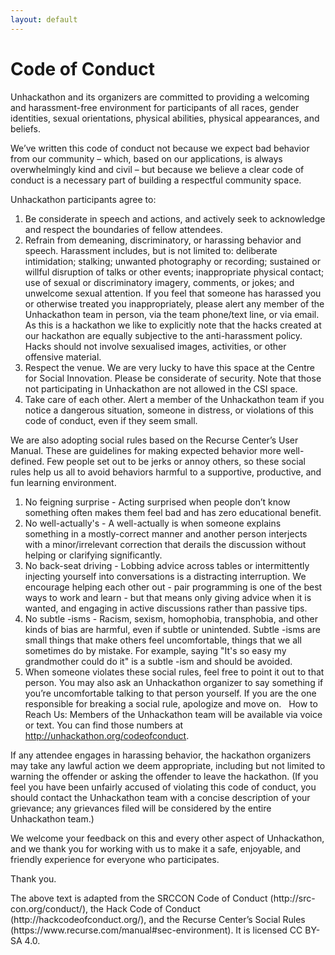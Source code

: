 ```yaml
---
layout: default
---
```

# Code of Conduct
Unhackathon and its organizers are committed to providing a welcoming and harassment-free environment for participants of all races, gender identities, sexual orientations, physical abilities, physical appearances, and beliefs.
  
We’ve written this code of conduct not because we expect bad behavior from our community – which, based on our applications, is always overwhelmingly kind and civil – but because we believe a clear code of conduct is a necessary part of building a respectful community space.
  
Unhackathon participants agree to:

1. Be considerate in speech and actions, and actively seek to acknowledge and respect the boundaries of fellow attendees.  
2. Refrain from demeaning, discriminatory, or harassing behavior and speech. Harassment includes, but is not limited to: deliberate intimidation; stalking; unwanted photography or recording; sustained or willful disruption of talks or other events; inappropriate physical contact; use of sexual or discriminatory imagery, comments, or jokes; and unwelcome sexual attention. If you feel that someone has harassed you or otherwise treated you inappropriately, please alert any member of the Unhackathon team in person, via the team phone/text line, or via email. As this is a hackathon we like to explicitly note that the hacks created at our hackathon are equally subjective to the anti-harassment policy. Hacks should not involve sexualised images, activities, or other offensive material.  
3. Respect the venue. We are very lucky to have this space at the Centre for Social Innovation. Please be considerate of security. Note that those not participating in Unhackathon are not allowed in the CSI space. 
4. Take care of each other. Alert a member of the Unhackathon team if you notice a dangerous situation, someone in distress, or violations of this code of conduct, even if they seem small.


We are also adopting social rules based on the Recurse Center’s User Manual. These are guidelines for making expected behavior more well-defined. Few people set out to be jerks or annoy others, so these social rules help us all to avoid behaviors harmful to a supportive, productive, and fun learning environment. 

1. No feigning surprise - Acting surprised when people don’t know something often makes them feel bad and has zero educational benefit.
2. No well-actually's - A well-actually is when someone explains something in a mostly-correct manner and another person interjects with a minor/irrelevant correction that derails the discussion without helping or clarifying significantly. 
3. No back-seat driving - Lobbing advice across tables or intermittently injecting yourself into conversations is a distracting interruption. We encourage helping each other out - pair programming is one of the best ways to work and learn - but that means only giving advice when it is wanted, and engaging in active discussions rather than passive tips. 
4. No subtle -isms - Racism, sexism, homophobia, transphobia, and other kinds of bias are harmful, even if subtle or unintended. Subtle -isms are small things that make others feel uncomfortable, things that we all sometimes do by mistake. For example, saying "It's so easy my grandmother could do it" is a subtle -ism and should be avoided.
5. When someone violates these social rules, feel free to point it out to that person. You may also ask an Unhackathon organizer to say something if you’re uncomfortable talking to that person yourself. If you are the one responsible for breaking a social rule, apologize and move on.
   
How to Reach Us: Members of the Unhackathon team will be available via voice or text. You can find those numbers at http://unhackathon.org/codeofconduct.
  
If any attendee engages in harassing behavior, the hackathon organizers may take any lawful action we deem appropriate, including but not limited to warning the offender or asking the offender to leave the hackathon. (If you feel you have been unfairly accused of violating this code of conduct, you should contact the Unhackathon team with a concise description of your grievance; any grievances filed will be considered by the entire Unhackathon team.)
  
We welcome your feedback on this and every other aspect of Unhackathon, and we thank you for working with us to make it a safe, enjoyable, and friendly experience for everyone who participates.

Thank you.

<p class="coc-copyright">The above text is adapted from the SRCCON Code of Conduct (http://src-con.org/conduct/), the Hack Code of Conduct (http://hackcodeofconduct.org/), and the Recurse Center’s Social Rules (https://www.recurse.com/manual#sec-environment). It is licensed CC BY-SA 4.0. </p>
